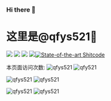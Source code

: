 ### Hi there 👋
# 这里是@qfys521👏
[![](https://img.shields.io/badge/IDE-Visual%20Studio-purple?style=flat-square&logo=visual-studio)](https://visualstudio.microsoft.com/zh-hans/) [![](https://img.shields.io/badge/IDE-Java-blue?style=flat-square&logo=IntelliJ%20IDEA)](https://code.visualstudio.com/) [![](https://img.shields.io/badge/Tool-Visual%20Studio%20Code-blue?style=flat-square&logo=visual-studio-code)](https://code.visualstudio.com/) [![](https://img.shields.io/badge/-Git-f05032?style=flat-square&logo=git&logoColor=white)](https://git-scm.com/)[![State-of-the-art Shitcode](https://img.shields.io/static/v1?label=State-of-the-art&message=Shitcode&color=7B5804)](https://github.com/trekhleb/state-of-the-art-shitcode)


本页面访问次数:
![qfys521](https://count.getloli.com/@qfys521?name=qfys521&theme=miku&padding=7&offset=0&align=top&scale=1&pixelated=1&darkmode=auto)
![qfy521](https://github-profile-summary-cards.vercel.app/api/cards/profile-details?username=qfys521&theme=vue)

![qfys521](https://github-profile-summary-cards.vercel.app/api/cards/repos-per-language?username=qfys521&theme=vue)
![qfys521](https://github-profile-summary-cards.vercel.app/api/cards/most-commit-language?username=qfys521&theme=vue)

![qfys521](https://github-profile-summary-cards.vercel.app/api/cards/stats?username=qfys521&theme=vue)
![qfys521](https://github-profile-summary-cards.vercel.app/api/cards/productive-time?username=qfys521&theme=vue)

